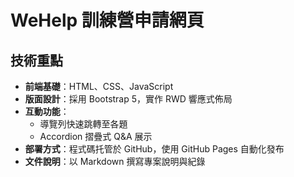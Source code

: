 # WeHelp 訓練營申請網頁

## 技術重點
- **前端基礎**：HTML、CSS、JavaScript
- **版面設計**：採用 Bootstrap 5，實作 RWD 響應式佈局
- **互動功能**：
  - 導覽列快速跳轉至各題
  - Accordion 摺疊式 Q&A 展示
- **部署方式**：程式碼托管於 GitHub，使用 GitHub Pages 自動化發布
- **文件說明**：以 Markdown 撰寫專案說明與紀錄